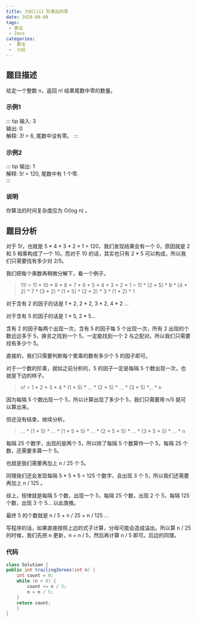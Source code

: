 ```yaml
---
title: 力扣|111 阶乘后的零
date: 2020-09-08
tags:
 - 算法
 - Java
categories:
 -  算法
 -  力扣
---
```



## 题目描述

给定一个整数 n，返回 n! 结果尾数中零的数量。  

### 示例1
::: tip
输入: 3  
输出: 0  
解释: 3! = 6, 尾数中没有零。
:::

### 示例2

::: tip
输出: 1  
解释: 5! = 120, 尾数中有 1 个零.  
::: 
### 说明

你算法的时间复杂度应为 O(log n) 。  


## 题目分析

对于 5!，也就是 5 * 4 * 3 * 2 * 1 = 120，我们发现结果会有一个 0，原因就是 2 和 5 相乘构成了一个 10。而对于 10 的话，其实也只有 2 * 5 可以构成，所以我们只需要找有多少对 2/5。

我们把每个乘数再稍微分解下，看一个例子。

>11! = 11 * 10 * 9 * 8 * 7 * 6 * 5 * 4 * 3 * 2 * 1 = 11 * (2 * 5) * 9 * (4 * 2) * 7 * (3 * 2) * (1 * 5) * (2 * 2) * 3 * (1 * 2) * 1

对于含有 2 的因子的话是 1 * 2, 2 * 2, 3 * 2, 4 * 2 ...

对于含有 5 的因子的话是 1 * 5, 2 * 5...

含有 2 的因子每两个出现一次，含有 5 的因子每 5 个出现一次，所有 2 出现的个数远远多于 5，换言之找到一个 5，一定能找到一个 2 与之配对。所以我们只需要找有多少个 5。

直接的，我们只需要判断每个累乘的数有多少个 5 的因子即可。 

对于一个数的阶乘，就如之前分析的，5 的因子一定是每隔 5 个数出现一次，也就是下边的样子。

>n! = 1 * 2 * 3 * 4 * (1 * 5) * ... * (2 * 5) * ... * (3 * 5) *... * n

因为每隔 5 个数出现一个 5，所以计算出现了多少个 5，我们只需要用 n/5 就可以算出来。

但还没有结束，继续分析。

>... * (1 * 5) * ... * (1 * 5 * 5) * ... * (2 * 5 * 5) * ... * (3 * 5 * 5) * ... * n

每隔 25 个数字，出现的是两个 5，所以除了每隔 5 个数算作一个 5，每隔 25 个数，还需要多算一个 5。

也就是我们需要再加上 n / 25 个 5。

同理我们还会发现每隔 5 * 5 * 5 = 125 个数字，会出现 3 个 5，所以我们还需要再加上 n / 125 。

综上，规律就是每隔 5 个数，出现一个 5，每隔 25 个数，出现 2 个 5，每隔 125 个数，出现 3 个 5... 以此类推。

最终 5 的个数就是 n / 5 + n / 25 + n / 125 ...

写程序的话，如果直接按照上边的式子计算，分母可能会造成溢出。所以算 n / 25 的时候，我们先把 n 更新，n = n / 5，然后再计算 n / 5 即可。后边的同理。

### 代码 
```java
class Solution {
public int trailingZeroes(int n) {
    int count = 0;
    while (n > 0) {
        count += n / 5;
        n = n / 5;
    }
    return count;
    }
}
```

